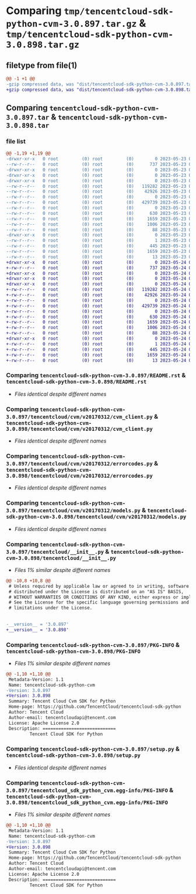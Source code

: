 # Comparing `tmp/tencentcloud-sdk-python-cvm-3.0.897.tar.gz` & `tmp/tencentcloud-sdk-python-cvm-3.0.898.tar.gz`

## filetype from file(1)

```diff
@@ -1 +1 @@
-gzip compressed data, was "dist/tencentcloud-sdk-python-cvm-3.0.897.tar", last modified: Tue May 23 02:19:37 2023, max compression
+gzip compressed data, was "dist/tencentcloud-sdk-python-cvm-3.0.898.tar", last modified: Wed May 24 01:54:03 2023, max compression
```

## Comparing `tencentcloud-sdk-python-cvm-3.0.897.tar` & `tencentcloud-sdk-python-cvm-3.0.898.tar`

### file list

```diff
@@ -1,19 +1,19 @@
-drwxr-xr-x   0 root         (0) root         (0)        0 2023-05-23 02:19:37.000000 tencentcloud-sdk-python-cvm-3.0.897/
--rw-r--r--   0 root         (0) root         (0)      737 2023-05-23 02:19:37.000000 tencentcloud-sdk-python-cvm-3.0.897/README.rst
-drwxr-xr-x   0 root         (0) root         (0)        0 2023-05-23 02:19:37.000000 tencentcloud-sdk-python-cvm-3.0.897/tencentcloud/
-drwxr-xr-x   0 root         (0) root         (0)        0 2023-05-23 02:19:37.000000 tencentcloud-sdk-python-cvm-3.0.897/tencentcloud/cvm/
-drwxr-xr-x   0 root         (0) root         (0)        0 2023-05-23 02:19:37.000000 tencentcloud-sdk-python-cvm-3.0.897/tencentcloud/cvm/v20170312/
--rw-r--r--   0 root         (0) root         (0)   119282 2023-05-23 02:19:37.000000 tencentcloud-sdk-python-cvm-3.0.897/tencentcloud/cvm/v20170312/cvm_client.py
--rw-r--r--   0 root         (0) root         (0)    42926 2023-05-23 02:19:37.000000 tencentcloud-sdk-python-cvm-3.0.897/tencentcloud/cvm/v20170312/errorcodes.py
--rw-r--r--   0 root         (0) root         (0)        0 2023-05-23 02:19:37.000000 tencentcloud-sdk-python-cvm-3.0.897/tencentcloud/cvm/v20170312/__init__.py
--rw-r--r--   0 root         (0) root         (0)   429739 2023-05-23 02:19:37.000000 tencentcloud-sdk-python-cvm-3.0.897/tencentcloud/cvm/v20170312/models.py
--rw-r--r--   0 root         (0) root         (0)        0 2023-05-23 02:19:37.000000 tencentcloud-sdk-python-cvm-3.0.897/tencentcloud/cvm/__init__.py
--rw-r--r--   0 root         (0) root         (0)      630 2023-05-23 02:19:37.000000 tencentcloud-sdk-python-cvm-3.0.897/tencentcloud/__init__.py
--rw-r--r--   0 root         (0) root         (0)     1659 2023-05-23 02:19:37.000000 tencentcloud-sdk-python-cvm-3.0.897/PKG-INFO
--rw-r--r--   0 root         (0) root         (0)     1006 2023-05-23 02:19:37.000000 tencentcloud-sdk-python-cvm-3.0.897/setup.py
--rw-r--r--   0 root         (0) root         (0)       88 2023-05-23 02:19:37.000000 tencentcloud-sdk-python-cvm-3.0.897/setup.cfg
-drwxr-xr-x   0 root         (0) root         (0)        0 2023-05-23 02:19:37.000000 tencentcloud-sdk-python-cvm-3.0.897/tencentcloud_sdk_python_cvm.egg-info/
--rw-r--r--   0 root         (0) root         (0)        1 2023-05-23 02:19:37.000000 tencentcloud-sdk-python-cvm-3.0.897/tencentcloud_sdk_python_cvm.egg-info/dependency_links.txt
--rw-r--r--   0 root         (0) root         (0)      445 2023-05-23 02:19:37.000000 tencentcloud-sdk-python-cvm-3.0.897/tencentcloud_sdk_python_cvm.egg-info/SOURCES.txt
--rw-r--r--   0 root         (0) root         (0)     1659 2023-05-23 02:19:37.000000 tencentcloud-sdk-python-cvm-3.0.897/tencentcloud_sdk_python_cvm.egg-info/PKG-INFO
--rw-r--r--   0 root         (0) root         (0)       13 2023-05-23 02:19:37.000000 tencentcloud-sdk-python-cvm-3.0.897/tencentcloud_sdk_python_cvm.egg-info/top_level.txt
+drwxr-xr-x   0 root         (0) root         (0)        0 2023-05-24 01:54:03.000000 tencentcloud-sdk-python-cvm-3.0.898/
+-rw-r--r--   0 root         (0) root         (0)      737 2023-05-24 01:54:03.000000 tencentcloud-sdk-python-cvm-3.0.898/README.rst
+drwxr-xr-x   0 root         (0) root         (0)        0 2023-05-24 01:54:03.000000 tencentcloud-sdk-python-cvm-3.0.898/tencentcloud/
+drwxr-xr-x   0 root         (0) root         (0)        0 2023-05-24 01:54:03.000000 tencentcloud-sdk-python-cvm-3.0.898/tencentcloud/cvm/
+drwxr-xr-x   0 root         (0) root         (0)        0 2023-05-24 01:54:03.000000 tencentcloud-sdk-python-cvm-3.0.898/tencentcloud/cvm/v20170312/
+-rw-r--r--   0 root         (0) root         (0)   119282 2023-05-24 01:54:03.000000 tencentcloud-sdk-python-cvm-3.0.898/tencentcloud/cvm/v20170312/cvm_client.py
+-rw-r--r--   0 root         (0) root         (0)    42926 2023-05-24 01:54:03.000000 tencentcloud-sdk-python-cvm-3.0.898/tencentcloud/cvm/v20170312/errorcodes.py
+-rw-r--r--   0 root         (0) root         (0)        0 2023-05-24 01:54:03.000000 tencentcloud-sdk-python-cvm-3.0.898/tencentcloud/cvm/v20170312/__init__.py
+-rw-r--r--   0 root         (0) root         (0)   429739 2023-05-24 01:54:03.000000 tencentcloud-sdk-python-cvm-3.0.898/tencentcloud/cvm/v20170312/models.py
+-rw-r--r--   0 root         (0) root         (0)        0 2023-05-24 01:54:03.000000 tencentcloud-sdk-python-cvm-3.0.898/tencentcloud/cvm/__init__.py
+-rw-r--r--   0 root         (0) root         (0)      630 2023-05-24 01:54:03.000000 tencentcloud-sdk-python-cvm-3.0.898/tencentcloud/__init__.py
+-rw-r--r--   0 root         (0) root         (0)     1659 2023-05-24 01:54:03.000000 tencentcloud-sdk-python-cvm-3.0.898/PKG-INFO
+-rw-r--r--   0 root         (0) root         (0)     1006 2023-05-24 01:54:03.000000 tencentcloud-sdk-python-cvm-3.0.898/setup.py
+-rw-r--r--   0 root         (0) root         (0)       88 2023-05-24 01:54:03.000000 tencentcloud-sdk-python-cvm-3.0.898/setup.cfg
+drwxr-xr-x   0 root         (0) root         (0)        0 2023-05-24 01:54:03.000000 tencentcloud-sdk-python-cvm-3.0.898/tencentcloud_sdk_python_cvm.egg-info/
+-rw-r--r--   0 root         (0) root         (0)        1 2023-05-24 01:54:03.000000 tencentcloud-sdk-python-cvm-3.0.898/tencentcloud_sdk_python_cvm.egg-info/dependency_links.txt
+-rw-r--r--   0 root         (0) root         (0)      445 2023-05-24 01:54:03.000000 tencentcloud-sdk-python-cvm-3.0.898/tencentcloud_sdk_python_cvm.egg-info/SOURCES.txt
+-rw-r--r--   0 root         (0) root         (0)     1659 2023-05-24 01:54:03.000000 tencentcloud-sdk-python-cvm-3.0.898/tencentcloud_sdk_python_cvm.egg-info/PKG-INFO
+-rw-r--r--   0 root         (0) root         (0)       13 2023-05-24 01:54:03.000000 tencentcloud-sdk-python-cvm-3.0.898/tencentcloud_sdk_python_cvm.egg-info/top_level.txt
```

### Comparing `tencentcloud-sdk-python-cvm-3.0.897/README.rst` & `tencentcloud-sdk-python-cvm-3.0.898/README.rst`

 * *Files identical despite different names*

### Comparing `tencentcloud-sdk-python-cvm-3.0.897/tencentcloud/cvm/v20170312/cvm_client.py` & `tencentcloud-sdk-python-cvm-3.0.898/tencentcloud/cvm/v20170312/cvm_client.py`

 * *Files identical despite different names*

### Comparing `tencentcloud-sdk-python-cvm-3.0.897/tencentcloud/cvm/v20170312/errorcodes.py` & `tencentcloud-sdk-python-cvm-3.0.898/tencentcloud/cvm/v20170312/errorcodes.py`

 * *Files identical despite different names*

### Comparing `tencentcloud-sdk-python-cvm-3.0.897/tencentcloud/cvm/v20170312/models.py` & `tencentcloud-sdk-python-cvm-3.0.898/tencentcloud/cvm/v20170312/models.py`

 * *Files identical despite different names*

### Comparing `tencentcloud-sdk-python-cvm-3.0.897/tencentcloud/__init__.py` & `tencentcloud-sdk-python-cvm-3.0.898/tencentcloud/__init__.py`

 * *Files 1% similar despite different names*

```diff
@@ -10,8 +10,8 @@
 # Unless required by applicable law or agreed to in writing, software
 # distributed under the License is distributed on an "AS IS" BASIS,
 # WITHOUT WARRANTIES OR CONDITIONS OF ANY KIND, either express or implied.
 # See the License for the specific language governing permissions and
 # limitations under the License.
 
 
-__version__ = '3.0.897'
+__version__ = '3.0.898'
```

### Comparing `tencentcloud-sdk-python-cvm-3.0.897/PKG-INFO` & `tencentcloud-sdk-python-cvm-3.0.898/PKG-INFO`

 * *Files 1% similar despite different names*

```diff
@@ -1,10 +1,10 @@
 Metadata-Version: 1.1
 Name: tencentcloud-sdk-python-cvm
-Version: 3.0.897
+Version: 3.0.898
 Summary: Tencent Cloud Cvm SDK for Python
 Home-page: https://github.com/TencentCloud/tencentcloud-sdk-python
 Author: Tencent Cloud
 Author-email: tencentcloudapi@tencent.com
 License: Apache License 2.0
 Description: ============================
         Tencent Cloud SDK for Python
```

### Comparing `tencentcloud-sdk-python-cvm-3.0.897/setup.py` & `tencentcloud-sdk-python-cvm-3.0.898/setup.py`

 * *Files identical despite different names*

### Comparing `tencentcloud-sdk-python-cvm-3.0.897/tencentcloud_sdk_python_cvm.egg-info/PKG-INFO` & `tencentcloud-sdk-python-cvm-3.0.898/tencentcloud_sdk_python_cvm.egg-info/PKG-INFO`

 * *Files 1% similar despite different names*

```diff
@@ -1,10 +1,10 @@
 Metadata-Version: 1.1
 Name: tencentcloud-sdk-python-cvm
-Version: 3.0.897
+Version: 3.0.898
 Summary: Tencent Cloud Cvm SDK for Python
 Home-page: https://github.com/TencentCloud/tencentcloud-sdk-python
 Author: Tencent Cloud
 Author-email: tencentcloudapi@tencent.com
 License: Apache License 2.0
 Description: ============================
         Tencent Cloud SDK for Python
```

